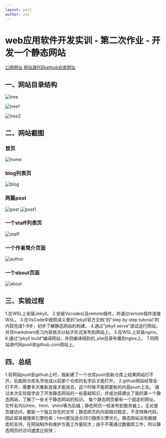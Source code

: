 ```yaml
---
layout: post
author: zxx
---
```

# web应用软件开发实训 - 第二次作业 - 开发一个静态网站
[公网网址](https://wait4132.github.io/)
[网站源代码github仓库网址](https://github.com/wait4132/wait4132.github.io)
## 一、网站目录结构
![tree](/images/tree.png)

![tree1](/images/tree1.png)

![tree2](/images/tree2.png)
## 二、网站截图
### 首页
![home](/images/home.png)
### blog列表页
![blog](/images/blog.png)
### 两篇post
![post](/images/post.png)
![post1](/images/post1.png)
### 一个staff列表页
![staff](/images/staff.png)
### 一个作者简介页面
![author](/images/author.png)
### 一个about页面
![about](/images/about.png)
## 三、实验过程
1.在WSL上安装Jekyll。
2.安装Vscode以及remote插件，并通过remote插件连接WSL。
3.在VsCode中按照讲义里的”jekyll官方文档“的“step by step tutorial”的内容完成1-9步，初步了解静态网站的构建。
4.通过“jekyll serve”调试运行网站，并将markdown练习内容依次以帖子形式发布到网站上。
5.在WSL上安装nginx。
6.通过“jekyll build”编译网站，并将编译得到的_site目录布置到nginx上。
7.将网站源代码push到github.com网站上。
## 四、总结
1.将网站push到github上时，我新建了一个仓库push到新仓库上结果网站打不开。后面把仓库名字改成以前那个仓库的名字后才能打开。
2.github网站经常会打不开，需要多次重新连接才能进去，这个时候不能把更新的内容push上去。
通过本次实验我学会了开发静态网站的一些基础知识，并成功搭建出了我的第一个静态网站，了解了一些关于静态网站的知识。
每个静态网页都有一个固定的网址，文件名均以htm、html、shtml等为后缀；静态网页一经发布到服务器上，无论是否被访问，都是一个独立存在的文件；静态网页的内容相对稳定，不含特殊代码，因此容易被搜索引擎检索；html更加适合SEO搜索引擎优化。静态网站没有数据库的支持，在网站制作和维护方面工作量较大；由于不需通过数据库工作，所以静态网页的访问速度比较快；

